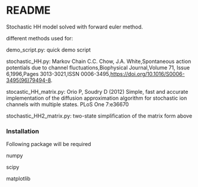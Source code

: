 # README #

Stochastic HH model solved with forward euler method.

different methods used for:

demo_script.py: quick demo script

stochastic_HH.py: Markov Chain C.C. Chow, J.A. White,Spontaneous action potentials due to channel fluctuations,Biophysical Journal,Volume 71, Issue 6,1996,Pages 3013-3021,ISSN 0006-3495,https://doi.org/10.1016/S0006-3495(96)79494-8.

stocastic_HH_matrix.py: Orio P, Soudry D (2012) Simple, fast and accurate implementation of the diffusion approximation algorithm for stochastic ion channels with multiple states. PLoS One 7:e36670

stochastic_HH2_matrix.py: two-state simplification of the matrix form above


### Installation ###

Following package will be required

numpy

scipy

matplotlib


